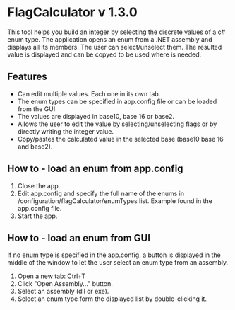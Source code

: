 # FlagCalculator v 1.3.0

This tool helps you build an integer by selecting the discrete values of a c# enum type.
The application opens an enum from a .NET assembly and displays all its members. The user can select/unselect them. The resulted value is displayed and can be copyed to be used where is needed.


Features
--------
- Can edit multiple values. Each one in its own tab.
- The enum types can be specified in app.config file or can be loaded from the GUI.
- The values are displayed in base10, base 16 or base2.
- Allows the user to edit the value by selecting/unselecting flags or by directly writing the integer value.
- Copy/pastes the calculated value in the selected base (base10 base 16 and base2).


How to - load an enum from app.config
-------------------------------------
1) Close the app.
2) Edit app.config and specify the full name of the enums in /configuration/flagCalculator/enumTypes list. Example found in the app.config file.
3) Start the app.


How to - load an enum from GUI
------------------------------
If no enum type is specified in the app.config, a button is displayed in the middle of the window to let the user select an enum type from an assembly.
1) Open a new tab: Ctrl+T
2) Click "Open Assembly..." button.
3) Select an assembly (dll or exe).
4) Select an enum type form the displayed list by double-clicking it.
